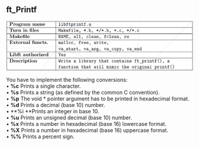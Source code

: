 <h2>ft_Printf</h2>

![Screenshot](SS/printf.png)

You have to implement the following conversions:  
• **%c** Prints a single character.  
• **%s** Prints a string (as defined by the common C convention).  
• **%p** The void * pointer argument has to be printed in hexadecimal format.  
• **%d** Prints a decimal (base 10) number.  
• **%i **Prints an integer in base 10.  
• **%u** Prints an unsigned decimal (base 10) number.  
• **%x** Prints a number in hexadecimal (base 16) lowercase format.  
• **%X** Prints a number in hexadecimal (base 16) uppercase format.  
• **%%** Prints a percent sign.  
